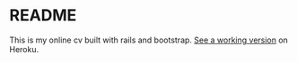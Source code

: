 README
==

This is my online cv built with rails and bootstrap.
[See a working version](http://tobyr.herokuapp.com) on Heroku.
